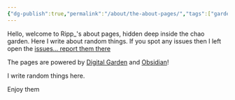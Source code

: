 ```yaml
---
{"dg-publish":true,"permalink":"/about/the-about-pages/","tags":["gardenEntry"]}
---
```


Hello, welcome to Ripp_'s about pages, hidden deep inside the chao garden. Here I write about random things. If you spot any issues then I left open the [issues... report them there](https://github.com/chao-master/the-chao-garden/issues)

The pages are powered by [Digital Garden](http://dg-docs.ole.dev) and [Obsidian](https://obsidian.md)!

I write random things here.

Enjoy them